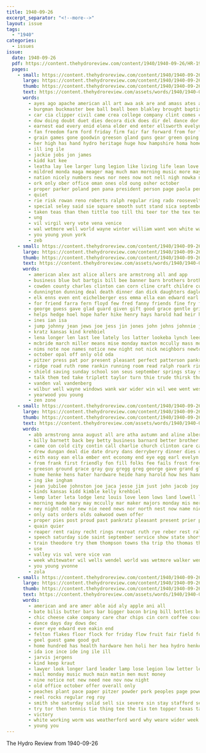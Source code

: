 ```yaml
---
title: 1940-09-26
excerpt_separator: "<!--more-->"
layout: issue
tags:
  - "1940"
categories:
  - issues
issue:
  date: 1940-09-26
  pdf: https://content.thehydroreview.com/content/1940/1940-09-26/HR-1940-09-26.pdf
  pages:
    - small: https://content.thehydroreview.com/content/1940/1940-09-26/small/HR-1940-09-26-01.jpg
      large: https://content.thehydroreview.com/content/1940/1940-09-26/large/HR-1940-09-26-01.jpg
      thumb: https://content.thehydroreview.com/content/1940/1940-09-26/thumbnails/HR-1940-09-26-01.jpg
      text: https://content.thehydroreview.com/assets/words/1940/1940-09-26/HR-1940-09-26-01.txt
      words:
        - ayes ago apache american all art awa ask are and amass ates arch armstrong ake ath ali adams amin america adel abo artist ana ales
        - burgman buckmaster bee ball beall been blakley brought baptist big black billy berkshire back blevins burg blood bas birt bea butler bassler but barrows barton boys brough burns berkel bett
        - car cia clipper civil came crea college company clint comes county champion can cause camps city chester cat choo church care chess chair
        - dow doing doubt duet dies decora dick does dir del dance dor dare down death deal day during drain deel done dry desire don
        - earnest ead every enid elena elder end enter ellsworth evelyn
        - fan freedom farm ford friday firm fair far forward from for few front fellow furnish friend fil former first fer full friends french field
        - grain games gone goodwin greeson gland guns gear green going given gram gam game geen gave gilchrist gang govern
        - her high has hand hydro heritage huge how hampshire homa home hinton him hole han ham hafer hold heaven had
        - ill ing ile
        - jackie jobs jon james
        - kidd kat kee
        - leatha lay lee larger lung legion like living life lean love learn let losi last low lier liberty law luce ligh las leland little left light
        - mildred monda maga meager mag much man morning music more mayfield mate money mon model must mill members made mary march many merit
        - nation nicely numbers news nor nees now not nell nigh nowka night noel new
        - ork only ober office oman ones old oung osher october
        - proper parker poland pen pana president person page paola pencil potter pein public poor people past plan pleasant pas pie par pro parody policy place
        - quiet
        - rie risk rowan reno roberts ralph regular ring rado roosevelt room rough reva ried ret rho rene
        - special seley said sie square smooth sutt stand sica september shown schoo say second see satar smith sok seals sheets stead seeman sapien saturday shall sunda seed seco sin sale score sents soe speak school she simmer signs speech stage sing show state son seven summer story seat sen spies salva
        - taken teas than then tittle too till thi teer tor the tex ted tear tee texas tha thomas team them tea take thing
        - ung
        - vil virgil very vote vena venice
        - wal wetmore well world wayne winter william want won white wage west will wells with wear wall week work wien war welfare was weeks wonder wood win
        - you young youn york
        - zeb
    - small: https://content.thehydroreview.com/content/1940/1940-09-26/small/HR-1940-09-26-02.jpg
      large: https://content.thehydroreview.com/content/1940/1940-09-26/large/HR-1940-09-26-02.jpg
      thumb: https://content.thehydroreview.com/content/1940/1940-09-26/thumbnails/HR-1940-09-26-02.jpg
      text: https://content.thehydroreview.com/assets/words/1940/1940-09-26/HR-1940-09-26-02.txt
      words:
        - american alex ast alice allers are armstrong all and app
        - business blue but bartgis bill bee banner barn brothers brother bet bro ben bryan been boards betty bird bal buchanan big bradley back
        - cowden county charles clinton can corn cline craft childre curtis cons city cross carney cope coleman caddo cay carey cea come craig car ches
        - dunnington dunning deal death dinner dan dick daughters dagle daughter does day dozier
        - elk enns even ent eichelberger ess emma ella ean edward earl ever ewy end
        - for friend farra fern floyd few fred fanny friends fine fry fair ford first from fam farrell frank fost friday fuel foote
        - george guess gave glad guard given gift good grace gentle griffin
        - helps hedge hoel hope hafer hike henry hays harold had heir herndon heger harry hon hem home heater hom hardware has hard husband hopewell hydro holderman her hire
        - ines ian isa
        - jump johnny jean jews joe jess jin jones john johns johnnie jake janzen jim jacob
        - kratz kansas kind krehbiel
        - lena longer len last lee lately los latter lookeba lynch leedy lamp liggett lois lawter lion lay lewis leader letha
        - mcbride march miller means mise monday maxton mccully mass money match many mound mattar marsh more members mike mau mil mansell mae miss may much
        - nims note noe names notice new night not nick neighbors newton now november nun nephew noon nannie news neighbor nowka
        - october opal off only old oda
        - pitzer press pat por present pleasant perfect patterson pankratz plan power poet payne pene polson part president price proud pan paul pigg peter
        - ridge road ruth rome rankin running room read ralph roark ringo ria red rus reasons russell rust roy
        - shield saving sunday school son seus september springs stay song she spor sturgill strong supper slow sines sister speed saturday spain sharp sit slagell scott shultz seo sund spies simm stove shopshire simmons
        - talk them ted take triplett taylor turn thie trude thirsk thomason tooman thurs thur tickel taken trip the than
        - vanden val vandenberg
        - wilbur well wayne windows wank war wider win wil wee went wesley willi week waters word wide with will wit was
        - yearwood you young
        - zen zone
    - small: https://content.thehydroreview.com/content/1940/1940-09-26/small/HR-1940-09-26-03.jpg
      large: https://content.thehydroreview.com/content/1940/1940-09-26/large/HR-1940-09-26-03.jpg
      thumb: https://content.thehydroreview.com/content/1940/1940-09-26/thumbnails/HR-1940-09-26-03.jpg
      text: https://content.thehydroreview.com/assets/words/1940/1940-09-26/HR-1940-09-26-03.txt
      words:
        - abb armstrong anna august all are atha autumn and aline albert austin allie ask alls age alber agent arthur aid ash agnes
        - billy barnett back bey betty business barnard better brother barber bee bette burton buy beasley bag butler bottle but ben bassler bride burg boast binger balfour been bud bird boy
        - came con cold city contin call charlie church clinton care carrier comfort clar cody channell can carruth cogar childre clipper carl coffee course credit coyle chi clark
        - drew dungan deal die date drury dans derryberry dinner dies drinks down dennison days day duke daughter dunnington during
        - eith easy ean ella ember ent economy end eye egg earl evelyn esau everts ethel every ens ear enid ell enter entz
        - from frank first friendly fon fill folks fee fails frost fred forward friend fine fran few full ferguson for finley fair friday
        - greeson ground grace gray guy gregg greg george gave grand glee glad geary gayle grist gourd gene griffin garrett good gas grain
        - hume henke hens hater hardware heide hany harold how hes hand had hannah harvey has homa hydro home hogan her harry hale huss herbert huckins hell honor homes hart hed hing
        - ing ike ingham
        - jean jubilee johnston joe jaca jesse jim just john jacob joy
        - kinds kansas kidd kimble kelly krehbiel
        - lemp later leta lodge lenz louis love leon lows land lowell line loretta leo loos lige lathe lee look like last ley leroy low less
        - morning made mary may mccully mar maker majors monday mis meredith marie mies money man mill miss mise marion most melvin must morgans mas medley men mickey march mash mayberry melba mae mann main murney
        - ney night noble new nie need news nor north nest now name niehues numbers nowka not near
        - only oats orders olds oakwood owen offer
        - proper pies post proud past pankratz pleasant present prier president price pride pastor packard pack per porter pierce pound pai purcell park pau
        - quain quier
        - reaper rent rainy recht rings rexroat ruth rye reber rest ralph radio reading rail rust randall
        - speech saturday side saint september service show state short say seen soles sein shown sincere speed supply schroder school special sand sutton store scott said sever sept son spies seed safe set south sha ster save she stange sims station sun stockton shower schools season simpson sylvester stafford sunday see smith
        - train theodore try them thompson towns tha trip tho thomas then taste teacher theron tharp toms terrell tindel the thu tour till
        - use
        - valley vis val vere vice van
        - week whitewater wil wells wendel world was wetmore walker went walter with wedding weather will work webb wars weatherford willingham wheat williams wife willkie works wilda west well wildman welding
        - you young yvonne
        - zola
    - small: https://content.thehydroreview.com/content/1940/1940-09-26/small/HR-1940-09-26-04.jpg
      large: https://content.thehydroreview.com/content/1940/1940-09-26/large/HR-1940-09-26-04.jpg
      thumb: https://content.thehydroreview.com/content/1940/1940-09-26/thumbnails/HR-1940-09-26-04.jpg
      text: https://content.thehydroreview.com/assets/words/1940/1940-09-26/HR-1940-09-26-04.txt
      words:
        - american and are amer able aid aly apple ani all
        - bate bilis butter bars bar bigger bacon bring bill bottles brought beat baby beans but ball business buy box
        - chic cheese cake company care char chips cin corn coffee course che childre con cabin cash college cok cream city car county can cute condi carruth coma cox
        - dance days day dows dec
        - ever eye edward eve eakin end
        - felton flakes floor flock for friday flow fruit fair field forth famous fisher folks fee fall first from fine
        - geel guest game good gut
        - home hundred has health hardware hen holi her hea hydro henke hubert hax how heres hafer hie
        - ida ice ince ide ing ile ill
        - jarvis jergens
        - kind keep kraut
        - lawyer look longer lard leader lamp lose legion low letter levels larger little
        - mail monday music much main matin men must money
        - nine notice not new need nee nov now night
        - old office october offer overall only
        - peaches plant pace paper pitzer powder pork peoples page powers place pope pound pretty proper price pure per park plan pay
        - reel rocks regular reg roy
        - smith she saturday solid sell six severe sin stay stafford serna stock soap states suit still station safe street sister shade sedan special stores say season stamp sun seed short sunday soi see service show shine space
        - try tor then tennis tie thing tee the tix ten topper texas take too test trees than
        - victory
        - white working worm was weatherford word why weare wider week wil worth wax with west wheat way will winter willing well weil want
        - young you
---
```


The Hydro Review from 1940-09-26

<!--more-->

